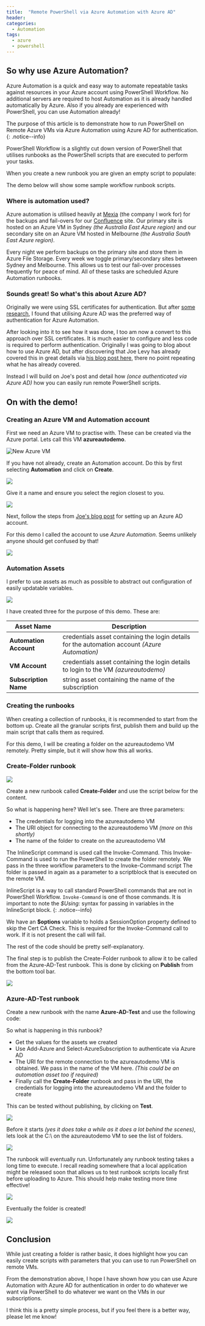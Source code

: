 ```yaml
---
title:  "Remote PowerShell via Azure Automation with Azure AD"
header:
categories: 
  - Automation
tags:
  - azure
  - powershell
---
```


## So why use Azure Automation?
Azure Automation is a quick and easy way to automate repeatable tasks against resources in your Azure account using PowerShell Workflow. No additional servers are required to host Automation as it is already handled automatically by Azure. Also if you already are experienced with PowerShell, you can use Automation already!

The purpose of this article is to demonstrate how to run PowerShell on Remote Azure VMs via Azure Automation using Azure AD for authentication.
{: .notice--info}

PowerShell Workflow is a slightly cut down version of PowerShell that utilises runbooks as the PowerShell scripts that are executed to perform your tasks. 

When you create a new runbook you are given an empty script to populate:

<script src="https://gist.github.com/mattcorr/a0977e0cc2bdcb9275c7.js"></script>

The demo below will show some sample workflow runbook scripts.

### Where is automation used?
Azure automation is utilised heavily at [Mexia](http://www.mexia.com.au) (the company I work for) for the backups and fail-overs for our [Confluence](http://www.atlassian.com) site. Our primary site is hosted on an Azure VM in Sydney _(the Australia East Azure region)_ and our secondary site on an Azure VM hosted in Melbourne _(the Australia South East Azure region)_.

Every night we perform backups on the primary site and store them in Azure File Storage. Every week we toggle primary/secondary sites between Sydney and Melbourne. This allows us to test our fail-over processes frequently for peace of mind. All of these tasks are scheduled Azure Automation runbooks.

### Sounds great! So what's this about Azure AD?
Originally we were using SSL certificates for authentication. But after [some research](http://blogs.msdn.com/b/microsoft_press/archive/2015/03/06/free-ebook-microsoft-azure-essentials-azure-automation.aspx), I found that utilising Azure AD was the preferred way of authentication for Azure Automation.

After looking into it to see how it was done, I too am now a convert to this approach over SSL certificates. It is much easier to configure and less code is required to perform authentication. Originally I was going to blog about how to use Azure AD, but after discovering that Joe Levy has already covered this in great details via [his blog post here](http://azure.microsoft.com/blog/2014/08/27/azure-automation-authenticating-to-azure-using-azure-active-directory/), there no point  repeating what he has already covered.

Instead I will build on Joe's post and detail how _(once authenticated via Azure AD)_ how you can easily run remote PowerShell scripts.

## On with the demo!

### Creating an Azure VM and Automation account
First we need an Azure VM to practise with. These can be created via the Azure portal. Lets call this VM **azureautodemo**.

![New Azure VM](https://blogresourcestorage.blob.core.windows.net/images/2015/04/2015-04-12_16-02-35.png)

If you have not already, create an Automation account. Do this by first selecting **Automation** and click on **Create**.

![](https://blogresourcestorage.blob.core.windows.net/images/2015/04/2015-04-22_23-21-23.png)

Give it a name and ensure you select the region closest to you.

![](https://blogresourcestorage.blob.core.windows.net/images/2015/04/2015-04-12_16-27-34.png)

Next, follow the steps from [Joe's blog post](http://azure.microsoft.com/blog/2014/08/27/azure-automation-authenticating-to-azure-using-azure-active-directory/) for setting up an Azure AD account.

For this demo I called the account to use *Azure Automation*. Seems unlikely anyone should get confused by that!

![](https://blogresourcestorage.blob.core.windows.net/images/2015/04/2015-04-12_16-15-19.png)

### Automation Assets
I prefer to use assets as much as possible to abstract out configuration of easily updatable variables.

![](https://blogresourcestorage.blob.core.windows.net/images/2015/04/2015-04-12_22-44-05.png)

I have created three for the purpose of this demo. These are:

|  Asset Name    |    Description    |
|----------------|-------------------|
|**Automation Account** | credentials asset containing the login details for the automation account *(Azure Automation)* |
|**VM Account** | credentials asset containing the login details to login to the VM *(azureautodemo)* |
|**Subscription Name** | string asset containing the name of the subscription |

### Creating the runbooks
When creating a collection of runbooks, it is recommended to start from the bottom up. Create all the granular scripts first, publish them and build up the main script that calls them as required.

For this demo, I will be creating a folder on the azureautodemo VM remotely. 
Pretty simple, but it will show how this all works.

### Create-Folder runbook

![](https://blogresourcestorage.blob.core.windows.net/images/2015/04/2015-04-12_23-09-42.png)

Create a new runbook called **Create-Folder** and use the script below for the content.

<script src="https://gist.github.com/mattcorr/b1b8a596924d41446f56.js"></script>

So what is happening here? Well let's see. There are three parameters:

* The credentials for logging into the azureautodemo VM
* The URI object for connecting to the azureautodemo VM *(more on this shortly)*
* The name of the folder to create on the azureautodemo VM

The InlineScript command is used call the Invoke-Command. This Invoke-Command is used to run the PowerShell to create the folder remotely.
We pass in the three workflow parameters to the Invoke-Command script
The folder is passed in again as a parameter to a scriptblock that is executed on the remote VM.

InlineScript is a way to call standard PowerShell commands that are not in PowerShell Workflow. `Invoke-Command` is one of those commands.
It is important to note the _$Using:_ syntax for passing in variables in the InlineScript block.
{: .notice--info}

We have an **$options** variable to holds a SessionOption property defined to skip the Cert CA Check. This is required for the Invoke-Command call to work. If it is not present the call will fail. 

The rest of the code should be pretty self-explanatory.

The final step is to publish the Create-Folder runbook to allow it to be called from the Azure-AD-Test runbook. This is done by clicking on **Publish** from the bottom tool bar.

![](https://blogresourcestorage.blob.core.windows.net/images/2015/04/2015-04-21_22-56-46.png)

### Azure-AD-Test runbook

Create a new runbook with the name **Azure-AD-Test** and use the following code:

<script src="https://gist.github.com/mattcorr/f496ec7e4bc0d7333ea6.js"></script>

So what is happening in this runbook?

* Get the values for the assets we created
* Use Add-Azure and Select-AzureSubscription to authenticate via Azure AD
* The URI for the remote connection to the azureautodemo VM is obtained. We pass in the name of the VM here. _(This could be an automation asset too if required)_
* Finally call the **Create-Folder** runbook and pass in the URI, the credentials for logging into the azureautodemo VM and the folder to create

This can be tested without publishing, by clicking on **Test**.

![](https://blogresourcestorage.blob.core.windows.net/images/2015/04/2015-04-21_22-56-48.png)

Before it starts *(yes it does take a while as it does a lot behind the scenes)*, lets look at the C:\ on the azureautodemo VM to see the list of folders.

![](https://blogresourcestorage.blob.core.windows.net/images/2015/04/2015-04-21_22-56-47.png)

The runbook will eventually run. Unfortunately any runbook testing takes a long time to execute. I recall reading somewhere that a local application might be released soon that allows us to test runbook scripts locally first before uploading to Azure. This should help make testing more time effective!

![](https://blogresourcestorage.blob.core.windows.net/images/2015/04/2015-04-21_23-37-12.png)

Eventually the folder is created!

![](https://blogresourcestorage.blob.core.windows.net/images/2015/04/2015-04-21_23-36-50.png)

## Conclusion
While just creating a folder is rather basic, it does highlight how you can easily create scripts with parameters that you can use to run PowerShell on remote VMs.

From the demonstration above, I hope I have shown how you can use Azure Automation with Azure AD for authentication in order to do whatever we want via PowerShell to do whatever we want on the VMs in our subscriptions.

I think this is a pretty simple process, but if you feel there is a better way, please let me know! 